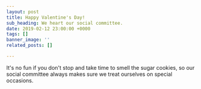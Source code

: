 ```yaml
---
layout: post
title: Happy Valentine's Day!
sub_heading: We heart our social committee.
date: 2019-02-12 23:00:00 +0000
tags: []
banner_image: ''
related_posts: []

---
```

It's no fun if you don't stop and take time to smell the sugar cookies, so our social committee always makes sure we treat ourselves on special occasions. 
